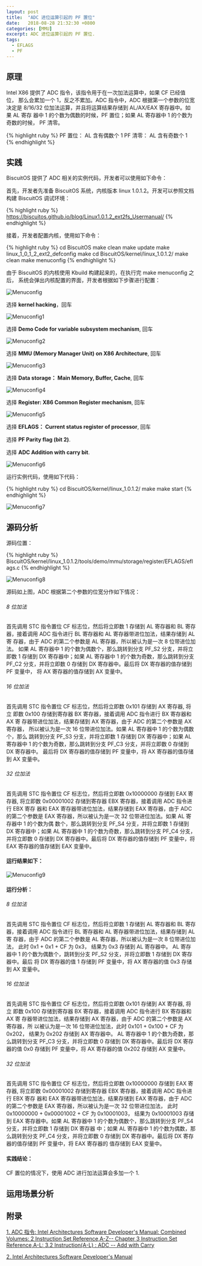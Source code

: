 ```yaml
---
layout: post
title:  "ADC 进位运算引起的 PF 置位"
date:   2018-08-28 21:32:30 +0800
categories: [MMU]
excerpt: ADC 进位运算引起的 PF 置位.
tags:
  - EFLAGS
  - PF
---
```


## 原理

Intel X86 提供了 ADC 指令，该指令用于在一次加法运算中，如果 CF 已经值位，
那么会累加一个 1，反之不累加。ADC 指令中，ADC 根据第一个参数的位宽决定是 
8/16/32 位加法运算，并且将运算结果存储到 AL/AX/EAX 寄存器中。如果 AL 寄存
器中 1 的个数为偶数的时候，PF 置位；如果 AL 寄存器中 1 的个数为奇数的时候，
PF 清零。

{% highlight ruby %}
PF 置位： AL 含有偶数个 1
PF 清零： AL 含有奇数个 1
{% endhighlight %}

## 实践

BiscuitOS 提供了 ADC 相关的实例代码，开发者可以使用如下命令：

首先，开发者先准备 BiscuitOS 系统，内核版本 linux 1.0.1.2。开发可以参照文档
构建 BiscuitOS 调试环境：

{% highlight ruby %}
https://biscuitos.github.io/blog/Linux1.0.1.2_ext2fs_Usermanual/
{% endhighlight %}


接着，开发者配置内核，使用如下命令：

{% highlight ruby %}
cd BiscuitOS
make clean
make update
make linux_1_0_1_2_ext2_defconfig
make
cd BiscuitOS/kernel/linux_1.0.1.2/
make clean
make menuconfig
{% endhighlight %}

由于 BiscuitOS 的内核使用 Kbuild 构建起来的，在执行完 make menuconfig 之后，
系统会弹出内核配置的界面，开发者根据如下步骤进行配置：

![Menuconfig](https://raw.githubusercontent.com/EmulateSpace/PictureSet/master/BiscuitOS/kernel/MMU000003.png)

选择 **kernel hacking**，回车

![Menuconfig1](https://raw.githubusercontent.com/EmulateSpace/PictureSet/master/BiscuitOS/kernel/MMU000004.png)

选择 **Demo Code for variable subsystem mechanism**, 回车

![Menuconfig2](https://raw.githubusercontent.com/EmulateSpace/PictureSet/master/BiscuitOS/kernel/MMU000005.png)

选择 **MMU (Memory Manager Unit) on X86 Architecture**, 回车

![Menuconfig3](https://raw.githubusercontent.com/EmulateSpace/PictureSet/master/BiscuitOS/kernel/MMU000006.png)

选择 **Data storage： Main  Memory, Buffer, Cache**, 回车

![Menuconfig4](https://raw.githubusercontent.com/EmulateSpace/PictureSet/master/BiscuitOS/kernel/MMU000007.png)

选择 **Register: X86 Common Register mechanism**, 回车

![Menuconfig5](https://raw.githubusercontent.com/EmulateSpace/PictureSet/master/BiscuitOS/kernel/MMU000008.png)

选择 **EFLAGS： Current status register of processor**, 回车

选择 **PF    Parity flag (bit 2)**.

选择 **ADC   Addition with carry bit**.

![Menuconfig6](https://raw.githubusercontent.com/EmulateSpace/PictureSet/master/BiscuitOS/kernel/MMU000183.png)

运行实例代码，使用如下代码：

{% highlight ruby %}
cd BiscuitOS/kernel/linux_1.0.1.2/
make 
make start
{% endhighlight %}

![Menuconfig7](https://raw.githubusercontent.com/EmulateSpace/PictureSet/master/BiscuitOS/kernel/MMU000109.png)

## 源码分析

源码位置：

{% highlight ruby %}
BiscuitOS/kernel/linux_1.0.1.2/tools/demo/mmu/storage/register/EFLAGS/eflags.c
{% endhighlight %}

![Menuconfig8](https://raw.githubusercontent.com/EmulateSpace/PictureSet/master/BiscuitOS/kernel/MMU000110.png)

源码如上图，ADC 根据第二个参数的位宽分作如下情况：

###### 8 位加法

首先调用 STC 指令置位 CF 标志位，然后将立即数 1 存储到 AL 寄存器和 BL 寄存
器，接着调用 ADC 指令进行 BL 寄存器和 AL 寄存器带进位加法，结果存储到 AL 寄
存器，由于 ADC 的第二个参数是 AL 寄存器，所以被认为是一次 8 位带进位加法。
如果 AL 寄存器中 1 的个数为偶数个，那么跳转到分支 PF_S2 分支，并将立即数 1 
存储到 DX 寄存器中；如果 AL 寄存器中 1 的个数为奇数，那么跳转到分支 PF_C2 
分支，并将立即数 0 存储到 DX 寄存器中。最后将 DX 寄存器的值存储到 PF 变量中，
将 AX 寄存器的值存储到 AX 变量中。

###### 16 位加法

首先调用 STC 指令置位 CF 标志位，然后将立即数 0x101 存储到 AX 寄存器, 将立
即数 0x100 存储到寄存器 BX 寄存器，接着调用 ADC 指令进行 BX 寄存器和 AX 寄
存器带进位加法，结果存储到 AX 寄存器，由于 ADC 的第二个参数是 AX 寄存器，
所以被认为是一次 16 位带进位加法。如果 AL 寄存器中 1 的个数为偶数个，那么
跳转到分支 PF_S3 分支，并将立即数 1 存储到 DX 寄存器中；如果 AL 寄存器中 
1 的个数为奇数，那么跳转到分支 PF_C3 分支，并将立即数 0 存储到 DX 寄存器中。
最后将 DX 寄存器的值存储到 PF 变量中，将 AX 寄存器的值存储到 AX 变量中。

###### 32 位加法

首先调用 STC 指令置位 CF 标志位，然后将立即数 0x10000000 存储到 EAX 寄存器, 
将立即数 0x00001002 存储到寄存器 EBX 寄存器，接着调用 ADC 指令进行 EBX 寄存
器和 EAX 寄存器带进位加法，结果存储到 EAX 寄存器，由于 ADC 的第二个参数是 
EAX 寄存器，所以被认为是一次 32 位带进位加法。如果 AL 寄存器中 1 的个数为偶
数个，那么跳转到分支 PF_S4 分支，并将立即数 1 存储到 DX 寄存器中；如果 AL 
寄存器中 1 的个数为奇数，那么跳转到分支 PF_C4 分支，并将立即数 0 存储到 DX 
寄存器中。最后将 DX 寄存器的值存储到 PF 变量中，将 EAX 寄存器的值存储到 EAX 
变量中。

#### 运行结果如下：

![Menuconfig9](https://raw.githubusercontent.com/EmulateSpace/PictureSet/master/BiscuitOS/kernel/MMU000111.png)

#### 运行分析：

###### 8 位加法

首先调用 STC 指令置位 CF 标志位，然后将立即数 1 存储到 AL 寄存器和 BL 寄存
器，接着调用 ADC 指令进行 BL 寄存器和 AL 寄存器带进位加法，结果存储到 AL 寄
存器，由于 ADC 的第二个参数是 AL 寄存器，所以被认为是一次 8 位带进位加法，
此时 0x1 + 0x1 + CF 为 0x3， 结果为 0x3 存储到 AL 寄存器中。 AL 寄存器中 1 
的个数为偶数个，跳转到分支 PF_S2 分支，并将立即数 1 存储到 DX 寄存器中。最后
将 DX 寄存器的值 1 存储到 PF 变量中，将 AX 寄存器的值 0x3 存储到 AX 变量中。

###### 16 位加法

首先调用 STC 指令置位 CF 标志位，然后将立即数 0x101 存储到 AX 寄存器, 将立
即数 0x100 存储到寄存器 BX 寄存器，接着调用 ADC 指令进行 BX 寄存器和 AX 寄
存器带进位加法，结果存储到 AX 寄存器，由于 ADC 的第二个参数是 AX 寄存器，所
以被认为是一次 16 位带进位加法，此时 0x101 + 0x100 + CF 为 0x202， 结果为 
0x202 存储到 AX 寄存器中。 AL 寄存器中 1 的个数为奇数，那么跳转到分支 PF_C3 
分支，并将立即数 0 存储到 DX 寄存器中。最后将 DX 寄存器的值 0x0 存储到 PF
 变量中，将 AX 寄存器的值 0x202 存储到 AX 变量中。

###### 32 位加法

首先调用 STC 指令置位 CF 标志位，然后将立即数 0x10000000 存储到 EAX 寄存器, 
将立即数 0x00001002 存储到寄存器 EBX 寄存器，接着调用 ADC 指令进行 EBX 寄存
器和 EAX 寄存器带进位加法，结果存储到 EAX 寄存器，由于 ADC 的第二个参数是 
EAX 寄存器，所以被认为是一次 32 位带进位加法， 此时 0x10000000 + 0x00001002 + 
CF 为 0x10001003， 结果为 0x10001003 存储到 EAX 寄存器中。如果 AL 寄存器中 
1 的个数为偶数个，那么跳转到分支 PF_S4 分支，并将立即数 1 存储到 DX 寄存器
中；如果 AL 寄存器中 1 的个数为偶数，那么跳转到分支 PF_C4 分支，并将立即数 
0 存储到 DX 寄存器中。最后将 DX 寄存器的值存储到 PF 变量中，将 EAX 寄存器的
值存储到 EAX 变量中。

#### 实践结论：

CF 置位的情况下，使用 ADC 进行加法运算会多加一个 1.

## 运用场景分析

## 附录

[1. ADC 指令: Intel Architectures Software Developer's Manual: Combined Volumes: 2 Instruction Set Reference,A-Z-- Chapter 3 Instruction Set Reference,A-L: 3.2 Instruction(A-L) : ADC -- Add with Carry](https://software.intel.com/en-us/articles/intel-sdm)

[2. Intel Architectures Software Developer's Manual](https://github.com/BiscuitOS/Documentation/blob/master/Datasheet/Intel-IA32_DevelopmentManual.pdf)
